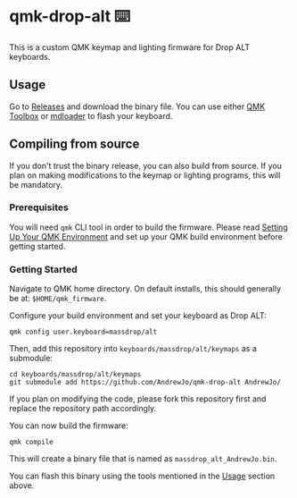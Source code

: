 # qmk-drop-alt :keyboard:

This is a custom QMK keymap and lighting firmware for Drop ALT keyboards.

## Usage

Go to [Releases][releases] and download the binary file. You can use either
[QMK Toolbox][qmk-toolbox] or [mdloader][mdloader] to flash your keyboard.

## Compiling from source

If you don't trust the binary release, you can also build from source. If you
plan on making modifications to the keymap or lighting programs, this will be
mandatory.

### Prerequisites

You will need `qmk` CLI tool in order to build the firmware. Please read
[Setting Up Your QMK Environment][qmk-newbs-getting-started] and set up your
QMK build environment before getting started.

### Getting Started

Navigate to QMK home directory. On default installs, this should generally be
at: `$HOME/qmk_firmware`.

Configure your build environment and set your keyboard as Drop ALT:

```console
qmk config user.keyboard=massdrop/alt
```

Then, add this repository into `keyboards/massdrop/alt/keymaps` as a submodule:

```console
cd keyboards/massdrop/alt/keymaps
git submodule add https://github.com/AndrewJo/qmk-drop-alt AndrewJo/
```

If you plan on modifying the code, please fork this repository first and
replace the repository path accordingly.

You can now build the firmware:

```console
qmk compile
```

This will create a binary file that is named as `massdrop_alt_AndrewJo.bin`.

You can flash this binary using the tools mentioned in the [Usage](#usage)
section above.

[releases]: releases
[qmk-toolbox]: https://github.com/qmk/qmk_toolbox
[mdloader]: https://github.com/Massdrop/mdloader
[qmk-newbs-getting-started]: https://docs.qmk.fm/#/newbs_getting_started